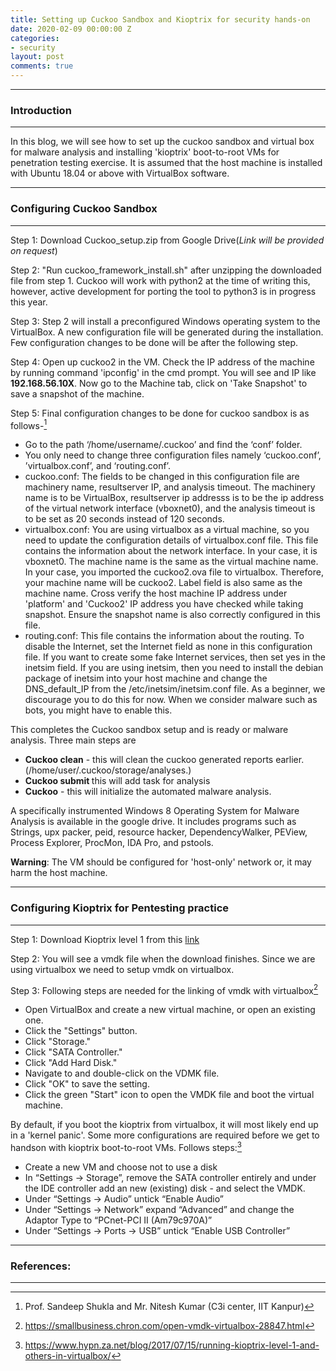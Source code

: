 ```yaml
---
title: Setting up Cuckoo Sandbox and Kioptrix for security hands-on
date: 2020-02-09 00:00:00 Z
categories:
- security
layout: post
comments: true
---
```


-----------------------
### Introduction
-----------------------

In this blog, we will see how to set up the cuckoo sandbox and virtual box for malware analysis and installing 'kioptrix' boot-to-root VMs for penetration testing exercise. It is assumed that the host machine is installed with Ubuntu 18.04 or above with VirtualBox software.

-----------------------
### Configuring Cuckoo Sandbox
-----------------------

Step 1: Download Cuckoo_setup.zip from Google Drive(*Link will be provided on request*)

Step 2: "Run cuckoo_framework_install.sh" after unzipping the downloaded file from step 1. Cuckoo will work with python2 at the time of writing this, however, active development for porting the tool to python3 is in progress this year.

Step 3: Step 2 will install a preconfigured Windows operating system to the VirtualBox. A new configuration file will be generated during the installation. Few configuration changes to be done will be after the following step.

Step 4: Open up cuckoo2 in the VM. Check the IP address of the machine by running command 'ipconfig' in the cmd prompt. You will see and IP like **192.168.56.10X**. Now go to the Machine tab, click on 'Take Snapshot' to save a snapshot of the machine.

Step 5: Final configuration changes to be done for cuckoo sandbox is as follows-[^1]

-   Go to the path ‘/home/username/.cuckoo’ and find the ‘conf’ folder.
-   You only need to change three configuration files
namely ‘cuckoo.conf’, ’virtualbox.conf’, and ‘routing.conf’.
-   cuckoo.conf: The fields to be changed in this configuration file are machinery name, resultserver IP, and analysis timeout. The machinery
name is to be VirtualBox, resultserver ip addresss is to be the ip address
of the virtual network interface (vboxnet0), and the analysis timeout is
to be set as 20 seconds instead of 120 seconds.
-   virtualbox.conf: You are using virtualbox as a virtual machine, so you
need to update the configuration details of virtualbox.conf file. This file
contains the information about the network interface. In your case, it is
vboxnet0. The machine name is the same as the virtual machine name.
In your case, you imported the cuckoo2.ova file to virtualbox. Therefore,
your machine name will be cuckoo2. Label field is also same as the
machine name. Cross verify the host machine IP address under 'platform' and 'Cuckoo2' IP address you have checked while taking snapshot. Ensure the snapshot name is also correctly configured in this file.
-   routing.conf: This file contains the information about the routing. To
disable the Internet, set the Internet field as none in this configuration file.
If you want to create some fake Internet services, then set yes in the
inetsim field. If you are using inetsim, then you need to install the debian
package of inetsim into your host machine and change the
DNS_default_IP from the /etc/inetsim/inetsim.conf file. As a beginner,
we discourage you to do this for now. When we consider malware such
as bots, you might have to enable this.

This completes the Cuckoo sandbox setup and is ready or malware analysis. Three main steps are 

- **Cuckoo clean** - this will clean the cuckoo generated reports earlier.(/home/user/.cuckoo/storage/analyses.)
- **Cuckoo submit <file>** this will add task for <file> analysis
- **Cuckoo** - this will initialize the automated malware analysis.




A specifically instrumented Windows 8 Operating System for Malware Analysis is available in the google drive. It includes programs such as Strings, upx packer, peid, resource hacker, DependencyWalker, PEView, Process Explorer, ProcMon, IDA Pro, and pstools. 

**Warning**: The VM should be configured for 'host-only' network or, it may harm the host machine.


-----------------------
### Configuring Kioptrix for Pentesting practice
-----------------------
Step 1: Download Kioptrix level 1 from this [link](https://www.vulnhub.com/entry/kioptrix-level-1-1,22/)

Step 2: You will see a vmdk file when the download finishes. Since we are using virtualbox we need to setup vmdk on virtualbox.

Step 3: Following steps are needed for the linking of vmdk with virtualbox[^2]

- Open VirtualBox and create a new virtual machine, or open an existing one.
- Click the "Settings" button.
- Click "Storage."
- Click "SATA Controller."
- Click "Add Hard Disk."
- Navigate to and double-click on the VDMK file.
- Click "OK" to save the setting.
- Click the green "Start" icon to open the VMDK file and boot the virtual machine.

By default, if you boot the kioptrix from virtualbox, it will most likely end up in a 'kernel panic'. Some more configurations are required before we get to handson with kioptrix boot-to-root VMs. Follows steps:[^3] 

-   Create a new VM and choose not to use a disk
-   In “Settings -> Storage”, remove the SATA controller entirely and under the IDE controller add an new (existing) disk - and select the VMDK.
-   Under “Settings -> Audio” untick “Enable Audio”
-   Under “Settings -> Network” expand “Advanced” and change the Adaptor Type to “PCnet-PCI II (Am79c970A)”
-   Under “Settings -> Ports -> USB” untick “Enable USB Controller”


-----------------------
### References:
-----------------------
[^1]: Prof. Sandeep Shukla  and Mr. Nitesh Kumar (C3i center, IIT Kanpur)
[^2]: https://smallbusiness.chron.com/open-vmdk-virtualbox-28847.html
[^3]: https://www.hypn.za.net/blog/2017/07/15/running-kioptrix-level-1-and-others-in-virtualbox/
